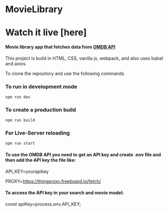 # MovieLibrary

# Watch it live [here]

#### Movie library app that fetches data from [OMDB API](http://www.omdbapi.com/)

This project is build in HTML, CSS, vanilla js, webpack, and also uses babel and axios.

To clone the repository and use the following commands
### To run in development mode
```
npm run dev
```

### To create a production build

```
npm run build
```

### For Live-Server reloading

```
npm run start
```

#### To use the OMDB API you need to get an API key and create .env file and then add the API key the file like:
API_KEY=yourapikey

PROXY=https://thingproxy.freeboard.io/fetch/

#### To access the API key in your search and movie model:
const apiKey=process.env.API_KEY;
